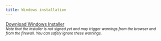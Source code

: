 ```yaml
---
title: Windows installation
---
```


<a class="button" type="color" name="button" href="https://github.com/wahlby-lab/FlaskTissUUmaps/releases/latest" target="_blank">Download Windows Installer</a><br/>
<small><i>Note that the installer is not signed yet and may trigger warnings from the browser and from the firewall. You can safely ignore these warnings.</i></small>